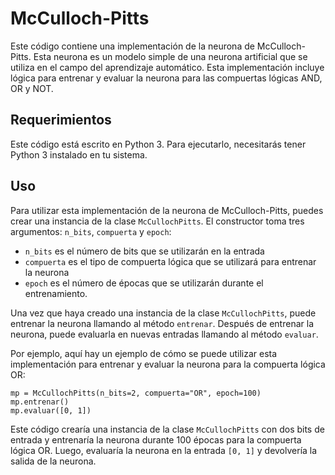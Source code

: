 # McCulloch-Pitts

Este código contiene una implementación de la neurona de McCulloch-Pitts. Esta neurona es un modelo simple de una neurona artificial que se utiliza en el campo del aprendizaje automático. Esta implementación incluye lógica para entrenar y evaluar la neurona para las compuertas lógicas AND, OR y NOT.

## Requerimientos

Este código está escrito en Python 3. Para ejecutarlo, necesitarás tener Python 3 instalado en tu sistema. 

## Uso

Para utilizar esta implementación de la neurona de McCulloch-Pitts, puedes crear una instancia de la clase `McCullochPitts`. El constructor toma tres argumentos: `n_bits`, `compuerta` y `epoch`:

- `n_bits` es el número de bits que se utilizarán en la entrada 
- `compuerta` es el tipo de compuerta lógica que se utilizará para entrenar la neurona
- `epoch` es el número de épocas que se utilizarán durante el entrenamiento.

Una vez que haya creado una instancia de la clase `McCullochPitts`, puede entrenar la neurona llamando al método `entrenar`. Después de entrenar la neurona, puede evaluarla en nuevas entradas llamando al método `evaluar`.

Por ejemplo, aquí hay un ejemplo de cómo se puede utilizar esta implementación para entrenar y evaluar la neurona para la compuerta lógica OR:

```
mp = McCullochPitts(n_bits=2, compuerta="OR", epoch=100)
mp.entrenar()
mp.evaluar([0, 1])
```


Este código crearía una instancia de la clase `McCullochPitts` con dos bits de entrada y entrenaría la neurona durante 100 épocas para la compuerta lógica OR. Luego, evaluaría la neurona en la entrada `[0, 1]` y devolvería la salida de la neurona.


